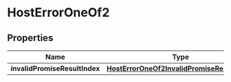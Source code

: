 
# HostErrorOneOf2

## Properties
| Name | Type | Description | Notes |
| ------------ | ------------- | ------------- | ------------- |
| **invalidPromiseResultIndex** | [**HostErrorOneOf2InvalidPromiseResultIndex**](HostErrorOneOf2InvalidPromiseResultIndex.md) |  |  |



